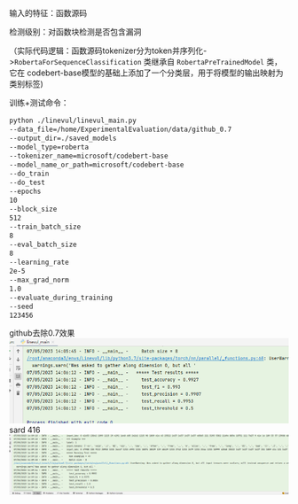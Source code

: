 输入的特征：函数源码

检测级别：对函数块检测是否包含漏洞

（实际代码逻辑：函数源码tokenizer分为token并序列化->`RobertaForSequenceClassification` 类继承自 `RobertaPreTrainedModel` 类，它在 codebert-base模型的基础上添加了一个分类层，用于将模型的输出映射为类别标签)

训练+测试命令：

```
python ./linevul/linevul_main.py
--data_file=/home/ExperimentalEvaluation/data/github_0.7
--output_dir=./saved_models
--model_type=roberta
--tokenizer_name=microsoft/codebert-base
--model_name_or_path=microsoft/codebert-base
--do_train
--do_test
--epochs
10
--block_size
512
--train_batch_size
8
--eval_batch_size
8
--learning_rate
2e-5
--max_grad_norm
1.0
--evaluate_during_training
--seed
123456
```
github去除0.7效果
![img.png](img.png)
sard 416
![img_1.png](img_1.png)